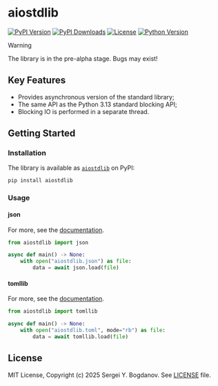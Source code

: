 # aiostdlib

[![PyPI Version][shields/pypi/version]][pypi/homepage]
[![PyPI Downloads][shields/pypi/downloads]][pypi/homepage]
[![License][shields/pypi/license]][github/license]
[![Python Version][shields/python/version]][pypi/homepage]

> [!WARNING]
> The library is in the pre-alpha stage. Bugs may exist!

## Key Features

* Provides asynchronous version of the standard library;
* The same API as the Python 3.13 standard blocking API;
* Blocking IO is performed in a separate thread.

## Getting Started

### Installation

The library is available as [`aiostdlib`][pypi/homepage] on PyPI:

```shell
pip install aiostdlib
```

### Usage

#### json

For more, see the [documentation][docs/json].

```python
from aiostdlib import json

async def main() -> None:
    with open("aiostdlib.json") as file:
        data = await json.load(file)
```

#### tomllib

For more, see the [documentation][docs/tomllib].

```python
from aiostdlib import tomllib

async def main() -> None:
    with open("aiostdlib.toml", mode="rb") as file:
        data = await tomllib.load(file)
```

## License

MIT License, Copyright (c) 2025 Sergei Y. Bogdanov. See [LICENSE][github/license] file.

<!-- --- --- --- --- --- --- --- --- --- --- --- --- --- --- --- --- --- --- --- --- --- --- --- -->

[docs/json]: https://aiostdlib.readthedocs.io/en/latest/json.html
[docs/tomllib]: https://aiostdlib.readthedocs.io/en/latest/tomllib.html

[github/license]: https://github.com/syubogdanov/aiostdlib/tree/main/LICENSE

[pypi/homepage]: https://pypi.org/project/aiostdlib/

[shields/pypi/downloads]: https://img.shields.io/pypi/dm/aiostdlib.svg?color=green
[shields/pypi/license]: https://img.shields.io/pypi/l/aiostdlib.svg?color=green
[shields/pypi/version]: https://img.shields.io/pypi/v/aiostdlib.svg?color=green
[shields/python/version]: https://img.shields.io/pypi/pyversions/aiostdlib.svg?color=green
